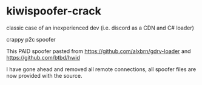 # kiwispoofer-crack

classic case of an inexperienced dev (i.e. discord as a CDN and C# loader)

crappy p2c spoofer

This PAID spoofer pasted from https://github.com/alxbrn/gdrv-loader and https://github.com/btbd/hwid

I have gone ahead and removed all remote connections, all spoofer files are now provided with the source.
